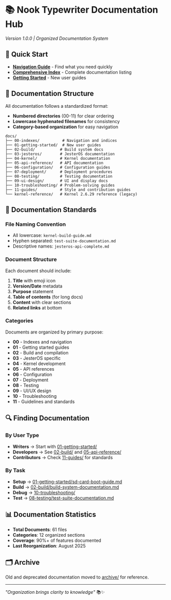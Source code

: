 # 📚 Nook Typewriter Documentation Hub

*Version 1.0.0 | Organized Documentation System*

## 🎯 Quick Start

- **[Navigation Guide](navigation-guide.md)** - Find what you need quickly
- **[Comprehensive Index](comprehensive-index.md)** - Complete documentation listing
- **[Getting Started](../01-getting-started/)** - New user guides

## 📁 Documentation Structure

All documentation follows a standardized format:
- **Numbered directories** (00-11) for clear ordering
- **Lowercase hyphenated filenames** for consistency
- **Category-based organization** for easy navigation

```
docs/
├── 00-indexes/          # Navigation and indices
├── 01-getting-started/  # New user guides
├── 02-build/           # Build system docs
├── 03-jesteros/        # JesterOS documentation
├── 04-kernel/          # Kernel documentation
├── 05-api-reference/   # API documentation
├── 06-configuration/   # Configuration guides
├── 07-deployment/      # Deployment procedures
├── 08-testing/         # Testing documentation
├── 09-ui-design/       # UI and display docs
├── 10-troubleshooting/ # Problem-solving guides
├── 11-guides/          # Style and contribution guides
└── kernel-reference/   # Kernel 2.6.29 reference (legacy)
```

## 📖 Documentation Standards

### File Naming Convention
- All lowercase: `kernel-build-guide.md`
- Hyphen separated: `test-suite-documentation.md`
- Descriptive names: `jesteros-api-complete.md`

### Document Structure
Each document should include:
1. **Title** with emoji icon
2. **Version/Date** metadata
3. **Purpose** statement
4. **Table of contents** (for long docs)
5. **Content** with clear sections
6. **Related links** at bottom

### Categories
Documents are organized by primary purpose:
- **00** - Indexes and navigation
- **01** - Getting started guides
- **02** - Build and compilation
- **03** - JesterOS specific
- **04** - Kernel development
- **05** - API references
- **06** - Configuration
- **07** - Deployment
- **08** - Testing
- **09** - UI/UX design
- **10** - Troubleshooting
- **11** - Guidelines and standards

## 🔍 Finding Documentation

### By User Type
- **Writers** → Start with [01-getting-started/](../01-getting-started/)
- **Developers** → See [02-build/](../02-build/) and [05-api-reference/](../05-api-reference/)
- **Contributors** → Check [11-guides/](../11-guides/) for standards

### By Task
- **Setup** → [01-getting-started/sd-card-boot-guide.md](../01-getting-started/sd-card-boot-guide.md)
- **Build** → [02-build/build-system-documentation.md](../02-build/build-system-documentation.md)
- **Debug** → [10-troubleshooting/](../10-troubleshooting/)
- **Test** → [08-testing/test-suite-documentation.md](../08-testing/test-suite-documentation.md)

## 📊 Documentation Statistics

- **Total Documents**: 61 files
- **Categories**: 12 organized sections
- **Coverage**: 90%+ of features documented
- **Last Reorganization**: August 2025

## 🗂️ Archive

Old and deprecated documentation moved to [archive/](archive/) for reference.

---

*"Organization brings clarity to knowledge"* 📚✨
